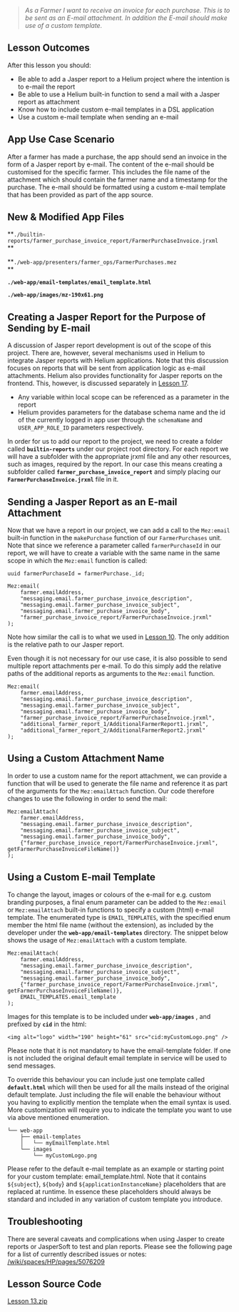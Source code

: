 > _As a Farmer I want to receive an invoice for each purchase. This is to be sent as an E-mail attachment. In addition the E-mail should make use of a custom template._

  


  


## Lesson Outcomes

After this lesson you should:

  * Be able to add a Jasper report to a Helium project where the intention is to e-mail the report
  * Be able to use a Helium built-in function to send a mail with a Jasper report as attachment
  * Know how to include custom e-mail templates in a DSL application
  * Use a custom e-mail template when sending an e-mail



  


  


## App Use Case Scenario

After a farmer has made a purchase, the app should send an invoice in the form of a Jasper report by e-mail. The content of the e-mail should be customised for the specific farmer. This includes the file name of the attachment which should contain the farmer name and a timestamp for the purchase. The e-mail should be formatted using a custom e-mail template that has been provided as part of the app source.

  


  


## New & Modified App Files

**`./builtin-reports/farmer_purchase_invoice_report/FarmerPurchaseInvoice.jrxml`  
**

**`./web-app/presenters/farmer_ops/FarmerPurchases.mez`  
**

**`./web-app/email-templates/email_template.html`**

**`./web-app/images/mz-190x61.png`**

  


  


## Creating a Jasper Report for the Purpose of Sending by E-mail

A discussion of Jasper report development is out of the scope of this project. There are, however, several mechanisms used in Helium to integrate Jasper reports with Helium applications. Note that this discussion focuses on reports that will be sent from application logic as e-mail attachments. Helium also provides functionality for Jasper reports on the frontend. This, however, is discussed separately in [Lesson 17](/wiki/spaces/HTUT/pages/5736516/Lesson+17+Jasper+Reports+continued).

  * Any variable within local scope can be referenced as a parameter in the report
  * Helium provides parameters for the database schema name and the id of the currently logged in app user through the `schemaName` and `USER_APP_ROLE_ID` parameters respectively.



In order for us to add our report to the project, we need to create a folder called **`builtin-reports`** under our project root directory. For each report we will have a subfolder with the appropriate jrxml file and any other resources, such as images, required by the report. In our case this means creating a subfolder called **`farmer_purchase_invoice_report`** and simply placing our **`FarmerPurchaseInvoice.jrxml`** file in it.

  


  


## Sending a Jasper Report as an E-mail Attachment

Now that we have a report in our project, we can add a call to the `Mez:email` built-in function in the `makePurchase` function of our `FarmerPurchases` unit. Note that since we reference a parameter called `farmerPurchaseId` in our report, we will have to create a variable with the same name in the same scope in which the `Mez:email` function is called:
    
    
    uuid farmerPurchaseId = farmerPurchase._id;
    
    Mez:email(
    	farmer.emailAddress, 
    	"messaging.email.farmer_purchase_invoice_description", 
    	"messaging.email.farmer_purchase_invoice_subject", 
    	"messaging.email.farmer_purchase_invoice_body",
    	"farmer_purchase_invoice_report/FarmerPurchaseInvoice.jrxml"
    );

Note how similar the call is to what we used in [Lesson 10](/wiki/spaces/HTUT/pages/5735034/Lesson+10+Scheduled+Functions+Flow+Control+Basic+Messaging). The only addition is the relative path to our Jasper report.

Even though it is not necessary for our use case, it is also possible to send multiple report attachments per e-mail. To do this simply add the relative paths of the additional reports as arguments to the `Mez:email` function.
    
    
    Mez:email(
    	farmer.emailAddress, 
    	"messaging.email.farmer_purchase_invoice_description", 
    	"messaging.email.farmer_purchase_invoice_subject", 
    	"messaging.email.farmer_purchase_invoice_body",
    	"farmer_purchase_invoice_report/FarmerPurchaseInvoice.jrxml",
    	"additional_farmer_report_1/AdditionalFarmerReport1.jrxml",
    	"additional_farmer_report_2/AdditionalFarmerReport2.jrxml"
    );

  


  


## Using a Custom Attachment Name

In order to use a custom name for the report attachment, we can provide a function that will be used to generate the file name and reference it as part of the arguments for the `Mez:emailAttach` function. Our code therefore changes to use the following in order to send the mail:
    
    
    Mez:emailAttach(
    	farmer.emailAddress, 
    	"messaging.email.farmer_purchase_invoice_description", 
    	"messaging.email.farmer_purchase_invoice_subject", 
    	"messaging.email.farmer_purchase_invoice_body",
    	{"farmer_purchase_invoice_report/FarmerPurchaseInvoice.jrxml", getFarmerPurchaseInvoiceFileName()}
    );

  


  


  


## Using a Custom E-mail Template

To change the layout, images or colours of the e-mail for e.g. custom branding purposes, a final enum parameter can be added to the `Mez:email` or `Mez:emailAttach` built-in functions to specify a custom (html) e-mail template. The enumerated type is `EMAIL_TEMPLATES`, with the specified enum member the html file name (without the extension), as included by the developer under the **`web-app/email-templates`** directory. The snippet below shows the usage of `Mez:emailAttach` with a custom template.
    
    
    Mez:emailAttach(
    	farmer.emailAddress, 
    	"messaging.email.farmer_purchase_invoice_description", 
    	"messaging.email.farmer_purchase_invoice_subject", 
    	"messaging.email.farmer_purchase_invoice_body",
    	{"farmer_purchase_invoice_report/FarmerPurchaseInvoice.jrxml", getFarmerPurchaseInvoiceFileName()},
    	EMAIL_TEMPLATES.email_template
    );

Images for this template is to be included under **`web-app/images`** , and prefixed by **`cid`** in the html:
    
    
    <img alt="logo" width="190" height="61" src="cid:myCustomLogo.png" />

Please note that it is not mandatory to have the email-template folder. If one is not included the original default email template in service will be used to send messages. 

To override this behaviour you can include just one template called **`default.html`** which will then be used for all the mails instead of the original default template. Just including the file will enable the behaviour without you having to explicitly mention the template when the email syntax is used. More customization will require you to indicate the template you want to use via above mentioned enumeration. 
    
    
    └── web-app
        ├── email-templates
        │   └── myEmailTemplate.html
        └── images
            └── myCustomLogo.png

Please refer to the default e-mail template as an example or starting point for your custom template: email_template.html. Note that it contains `${subject`}, `${body`} and `${applicationInstanceName}` placeholders that are replaced at runtime. In essence these placeholders should always be standard and included in any variation of custom template you introduce.

  


  


## Troubleshooting

There are several caveats and complications when using Jasper to create reports or JasperSoft to test and plan reports. Please see the following page for a list of currently described issues or notes: [/wiki/spaces/HP/pages/5076209](/wiki/spaces/HP/pages/5076209)

  


## Lesson Source Code

[Lesson 13.zip](/wiki/download/attachments/5741994/Lesson%2013.zip?version=4&modificationDate=1500292675418&cacheVersion=1&api=v2)

  

